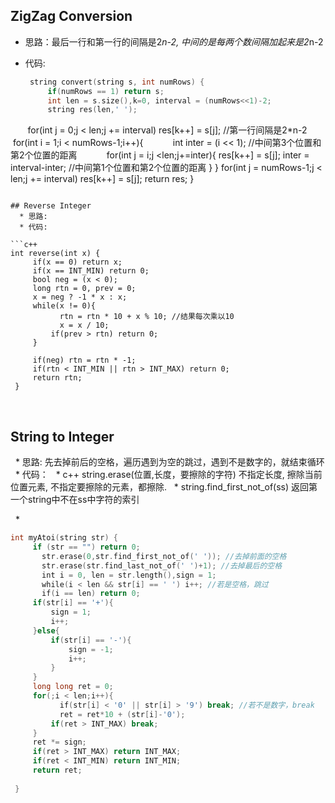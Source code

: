 ## ZigZag Conversion
 * 思路：最后一行和第一行的间隔是2*n-2, 中间的是每两个数间隔加起来是2*n-2
 * 代码:
   
   ```c++
    string convert(string s, int numRows) {
        if(numRows == 1) return s;
        int len = s.size(),k=0, interval = (numRows<<1)-2;
        string res(len,' ');
        for(int j = 0;j < len;j += interval) res[k++] = s[j]; //第一行间隔是2*n-2
        for(int i = 1;i < numRows-1;i++){
            int inter = (i << 1); //中间第3个位置和第2个位置的距离
            for(int j = i;j <len;j+=inter){
                res[k++] = s[j];
                inter = interval-inter; //中间第1个位置和第2个位置的距离
            }
        }
        for(int j = numRows-1;j < len;j += interval) res[k++] = s[j];
        return res;
      }
   ```
   
 ## Reverse Integer
   * 思路:
   * 代码:
      
   ```c++
   int reverse(int x) {
        if(x == 0) return x;
        if(x == INT_MIN) return 0;
        bool neg = (x < 0);
        long rtn = 0, prev = 0;
        x = neg ? -1 * x : x;
        while(x != 0){
            rtn = rtn * 10 + x % 10; //结果每次乘以10
            x = x / 10;
            if(prev > rtn) return 0;
        }

        if(neg) rtn = rtn * -1;
        if(rtn < INT_MIN || rtn > INT_MAX) return 0;
        return rtn;
    }
   ```
   
 ## String to Integer
 
   * 思路: 先去掉前后的空格，遍历遇到为空的跳过，遇到不是数字的，就结束循环
   * 代码：
   * c++ string.erase(位置,长度，要擦除的字符) 不指定长度, 擦除当前位置元素, 不指定要擦除的元素，都擦除.
   * string.find_first_not_of(ss) 返回第一个string中不在ss中字符的索引
   
   * 
   ```c++
   int myAtoi(string str) {
        if (str == "") return 0;
        str.erase(0,str.find_first_not_of(' ')); //去掉前面的空格
        str.erase(str.find_last_not_of(' ')+1); //去掉最后的空格
        int i = 0, len = str.length(),sign = 1;
        while(i < len && str[i] == ' ') i++; //若是空格，跳过
        if(i == len) return 0;
        if(str[i] == '+'){
            sign = 1;
            i++;
        }else{
            if(str[i] == '-'){
                sign = -1;
                i++;
            }
        }
        long long ret = 0;
        for(;i < len;i++){
            if(str[i] < '0' || str[i] > '9') break; //若不是数字，break
            ret = ret*10 + (str[i]-'0');
            if(ret > INT_MAX) break;
        }
        ret *= sign;
        if(ret > INT_MAX) return INT_MAX;
        if(ret < INT_MIN) return INT_MIN;
        return ret;
        
    }
   ```
